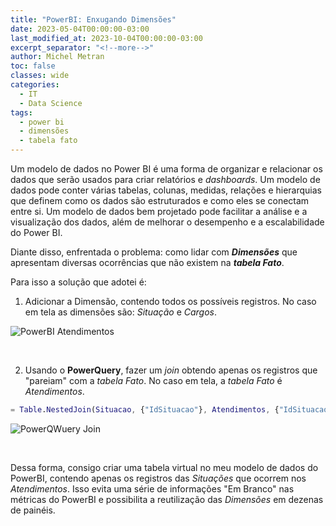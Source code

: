 ```yaml
---
title: "PowerBI: Enxugando Dimensões"
date: 2023-05-04T00:00:00-03:00
last_modified_at: 2023-10-04T00:00:00-03:00
excerpt_separator: "<!--more-->"
author: Michel Metran
toc: false
classes: wide
categories:
  - IT
  - Data Science
tags:
  - power bi
  - dimensões
  - tabela fato
---
```


Um modelo de dados no Power BI é uma forma de organizar e relacionar os dados que serão usados para criar relatórios e _dashboards_. Um modelo de dados pode conter várias tabelas, colunas, medidas, relações e hierarquias que definem como os dados são estruturados e como eles se conectam entre si. Um modelo de dados bem projetado pode facilitar a análise e a visualização dos dados, além de melhorar o desempenho e a escalabilidade do Power BI.

Diante disso, enfrentada o problema: como lidar com **_Dimensões_** que apresentam diversas ocorrências que não existem na **_tabela Fato_**.

Para isso a solução que adotei é:

1. Adicionar a Dimensão, contendo todos os possíveis registros. No caso em tela as dimensões são: _Situação_ e _Cargos_.

![PowerBI Atendimentos](https://i.imgur.com/FIf8Bxa.png)

<br>

2. Usando o **PowerQuery**, fazer um _join_ obtendo apenas os registros que "pareiam" com a _tabela Fato_. No caso em tela, a _tabela Fato_ é _Atendimentos_.

```m
= Table.NestedJoin(Situacao, {"IdSituacao"}, Atendimentos, {"IdSituacao"}, "Expand", JoinKind.Inner)
```

![PowerQWuery Join](https://i.imgur.com/1EjCis0.png)

<br>

Dessa forma, consigo criar uma tabela virtual no meu modelo de dados do PowerBI, contendo apenas os registros das _Situações_ que ocorrem nos _Atendimentos_. Isso evita uma série de informações "Em Branco" nas métricas do PowerBI e possibilita a reutilização das _Dimensões_ em dezenas de painéis.
